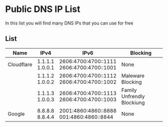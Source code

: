 
# Public DNS IP List

In this list you will find many DNS IPs that you can use for free

## List

| Name | IPv4 | IPv6 | Blocking |
|---|---|---|---|
| Cloudflare | 1.1.1.1 <br /> 1.0.0.1 | 2606:4700:4700::1111 <br /> 2606:4700:4700::1001| None |
| | 1.1.1.2 <br /> 1.0.0.2 | 2606:4700:4700::1112 <br /> 2606:4700:4700::1002 | Maleware Blocking |
| | 1.1.1.3 <br /> 1.0.0.3 | 2606:4700:4700::1113 <br /> 2606:4700:4700::1003 | Family Unfrendly Blockiung |
| Google | 8.8.8.8  <br /> 8.8.4.4 | 2001:4860:4860::8888 <br /> 001:4860:4860::8844 | None |
